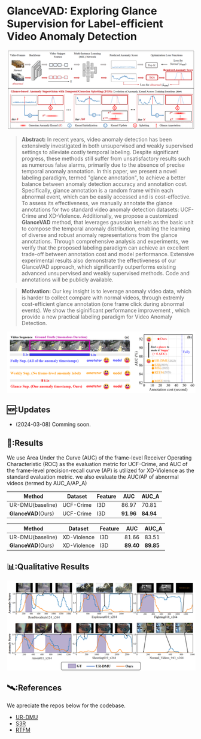 # GlanceVAD: Exploring Glance Supervision for Label-efficient Video Anomaly Detection

<p align="center">
<img src="GlanceVAD.png" >
  </p>


> **Abstract:**
> In recent years, video anomaly detection has been extensively investigated in both unsupervised and weakly supervised settings to alleviate costly temporal labeling. Despite significant progress, these methods still suffer from unsatisfactory results such as numerous false alarms, primarily due to the absence of precise temporal anomaly annotation. In this paper, we present a novel labeling paradigm, termed "glance annotation", to achieve a better balance between anomaly detection accuracy and annotation cost. Specifically, glance annotation is a random frame within each abnormal event, which can be easily accessed and is cost-effective. To assess its effectiveness, we manually annotate the glance annotations for two standard video anomaly detection datasets: UCF-Crime and XD-Violence. Additionally, we propose a customized **GlanceVAD** method, that leverages gaussian kernels as the basic unit to compose the temporal anomaly distribution, enabling the learning of diverse and robust anomaly representations from the glance annotations. Through comprehensive analysis and experiments, we verify that the proposed labeling paradigm can achieve an excellent trade-off between annotation cost and model performance. Extensive experimental results also demonstrate the effectiveness of our GlanceVAD approach, which significantly outperforms existing advanced unsupervised and weakly supervised methods. Code and annotations will be publicly available.

> **Motivation:**
> Our key insight is to leverage anomaly video data, which is harder to collect compare with normal videos, through extremly cost-efficient glance annotation (one frame click during abnormal events). We show the siginificant performance improvement , which provide a new practical labeling paradigm for Video Anomaly Detection.
<p align="center">
<img src="motivation.png" >
  </p>

## 🆕:Updates
- (2024-03-08) Comming soon.

## 📝:Results
We use Area Under the Curve (AUC) of the frame-level Receiver Operating Characteristic (ROC) as the evaluation metric for UCF-Crime, and AUC of the frame-level precision-recall curve (AP) is utilized for XD-Violence as the standard evaluation metric.
we also evaluate the AUC/AP of abnormal videos (termed by AUC_A/AP_A)

|Method | Dataset  | Feature| AUC | AUC_A |
| ----- | -----    | ----- |----- | ----- |
|UR-DMU(baseline) |UCF-Crime | I3D   | 86.97 | 70.81 |
|**GlanceVAD**(Ours)|UCF-Crime | I3D   | **91.96** | **84.94** |

|Method | Dataset  | Feature|  AUC | AUC_A |
| ----- | -----    | ----- | ----- |----- |
|UR-DMU(baseline)| XD-Violence | I3D | 81.66 | 83.51 |
|**GlanceVAD**(Ours) | XD-Violence | I3D | **89.40** | **89.85** |

## 📊:Qualitative Results
<p align="center">
<img src="quality.png" >
  </p>

##  🛰️:References
We apreciate the repos below for the codebase.

- [UR-DMU](https://github.com/henrryzh1/UR-DMU)
- [S3R](https://github.com/louisYen/S3R)
- [RTFM](https://github.com/tianyu0207/RTFM)
